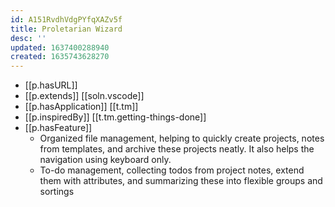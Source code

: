 ```yaml
---
id: A151RvdhVdgPYfqXAZv5f
title: Proletarian Wizard
desc: ''
updated: 1637400288940
created: 1635743628270
---
```




- [[p.hasURL]]
- [[p.extends]] [[soln.vscode]]
- [[p.hasApplication]] [[t.tm]] 
- [[p.inspiredBy]] [[t.tm.getting-things-done]]
- [[p.hasFeature]]
  - Organized file management, helping to quickly create projects, notes from templates, and archive these projects neatly. It also helps the navigation using keyboard only.
  - To-do management, collecting todos from project notes, extend them with attributes, and summarizing these into flexible groups and sortings
